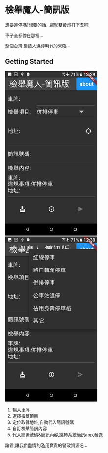# 檢舉魔人-簡訊版

想要違停嗎?想要的話...那就雙黃燈打下去吧!  
  
車子全都停在那裡...  

整個台灣,迎接大違停時代的來臨...  

## Getting Started

<img src="rm-1.png" width="300" />
<img src="rm-2.png" width="300" />

1. 輸入車牌  
2. 選擇檢舉頂目  
3. 定位取得地址,自動代入簡訊號碼  
4. 自訂檢舉簡訊內容  
5. 代入簡訊號碼&簡訊內容,跳轉系統簡訊app,發送  

諸君,讓我們盡情的濫用寶貴的警政資源吧...  
